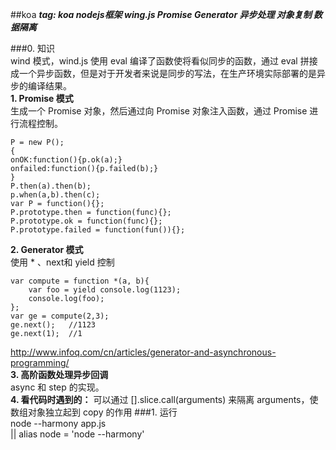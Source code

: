 ##koa
***tag: koa nodejs框架 wing.js Promise Generator 异步处理 对象复制 数据隔离***

###0. 知识     
wind 模式，wind.js 使用 eval 编译了函数使将看似同步的函数，通过 eval 拼接成一个异步函数，但是对于开发者来说是同步的写法，在生产环境实际部署的是异步的编译结果。   
**1. Promise 模式**    
生成一个 Promise 对象，然后通过向 Promise 对象注入函数，通过 Promise 进行流程控制。    
```      
P = new P();  
{                     
onOK:function(){p.ok(a);}     
onfailed:function(){p.failed(b);}              
}                  
P.then(a).then(b);                   
p.when(a,b).then(c);             
var P = function(){};      
P.prototype.then = function(func){};
P.prototype.ok = function(func){};       
P.prototype.failed = function(fun()){};       
```      
**2. Generator 模式**   
使用 * 、next和 yield 控制        
```
var compute = function *(a, b){
	var foo = yield console.log(1123);
	console.log(foo);
};
var ge = compute(2,3);
ge.next();   //1123
ge.next(1);  //1
```                             
[http://www.infoq.com/cn/articles/generator-and-asynchronous-programming/ ](http://www.infoq.com/cn/articles/generator-and-asynchronous-programming/ )    
**3. 高阶函数处理异步回调**  
async 和 step 的实现。     
**4. 看代码时遇到的：** 可以通过 [].slice.call(arguments) 来隔离 arguments，使数组对象独立起到 copy 的作用
###1. 运行   
node --harmony app.js   
|| alias node = 'node --harmony'